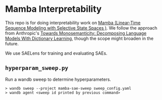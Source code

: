 # Mamba Interpretability

This repo is for doing interpretability work on [Mamba (Linear-Time Sequence Modeling with Selective State Spaces
)](https://arxiv.org/abs/2312.00752). We follow the approach from Anthropic's [Towards Monosemanticity: Decomposing Language Models With Dictionary Learning](https://transformer-circuits.pub/2023/monosemantic-features/index.html), though the scope might broaden in the future.

We use SAELens for training and evaluating SAEs.

## `hyperparam_sweep.py`

Run a wandb sweep to determine hyperparameters.

```
> wandb sweep --project mamba-sae-sweep sweep_config.yaml
> wandb agent <sweep id printed by previous command>
```
